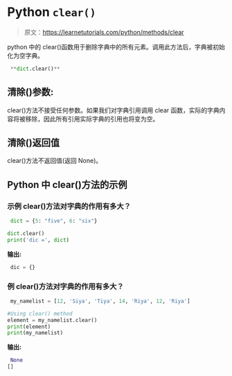 # Python `clear()`

> 原文：<https://learnetutorials.com/python/methods/clear>

python 中的 clear()函数用于删除字典中的所有元素。调用此方法后，字典被初始化为空字典。

```py
 **dict.clear()** 

```

## 清除()参数:

clear()方法不接受任何参数。如果我们对字典引用调用 clear 函数，实际的字典内容将被移除，因此所有引用实际字典的引用也将变为空。

## 清除()返回值

clear()方法不返回值(返回 None)。

## Python 中 clear()方法的示例

### 示例 clear()方法对字典的作用有多大？

```py
 dict = {5: "five", 6: "six"}

dict.clear()
print('dic =', dict) 

```

**输出:**

```py
 dic = {} 
```

### 例 clear()方法对字典的作用有多大？

```py
 my_namelist = [12, 'Siya', 'Tiya', 14, 'Riya', 12, 'Riya']

#Using clear() method
element = my_namelist.clear()
print(element)
print(my_namelist) 

```

**输出:**

```py
 None
[] 
```